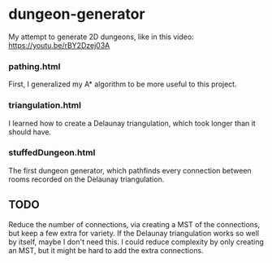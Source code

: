 # dungeon-generator
My attempt to generate 2D dungeons, like in this video: https://youtu.be/rBY2Dzej03A

### pathing.html
First, I generalized my A* algorithm to be more useful to this project.

### triangulation.html
I learned how to create a Delaunay triangulation, which took longer than it should have.

### stuffedDungeon.html
The first dungeon generator, which pathfinds every connection between rooms recorded on the Delaunay triangulation.

## TODO
Reduce the number of connections, via creating a MST of the connections, but keep a few extra for variety. If the Delaunay triangulation works so well by itself, maybe I don't need this. I could reduce complexity by only creating an MST, but it might be hard to add the extra connections.
